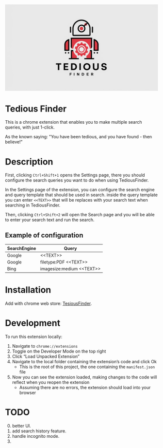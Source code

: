 ![TediousFinder Logo](./images/logo.jpeg)

# Tedious Finder

This is a chrome extension that enables you to make multiple search queries, with just 1-click.

As the known saying: "You have been tedious, and you have found - then believe!"

# Description

First, clicking `Ctrl+Shift+1` opens the Settings page, there you should configure the search queries you want to do when using TediousFinder.

In the Settings page of the extension, you can configure the search engine and query template that should be used in search. inside the query template you can enter `<<TEXT>>` that will be replaces with your search text when searching in TediousFinder.

Then, clicking `Ctrl+Shift+2` will open the Search page and you will be able to enter your search text and run the search.

## Example of configuration

| SearchEngine | Query                     |
|--------------|---------------------------|
| Google       | \<\<TEXT\>\>                  |
| Google       | filetype:PDF \<\<TEXT\>\>     |
| Bing         | imagesize:medium \<\<TEXT\>\> |

# Installation

Add with chrome web store: [TesiousFinder]().

# Development
To run this extension locally:
 1. Navigate to `chrome://extensions`
 2. Toggle on the Developer Mode on the top right
 3. Click “Load Unpacked Extension”
 4. Navigate to the local folder containing the extension’s code and click Ok
    - This is the root of this project, the one containing the `manifest.json` file
 5. Now you can see the extension loaded, making changes to the code will reflect when you reopen the extension 
    - Assuming there are no errors, the extension should load into your browser

# TODO

0. better UI.
1. add search history feature.
2. handle incognito mode.
3. 
